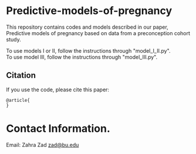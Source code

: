 # Predictive-models-of-pregnancy


This repository contains codes and models described in our paper, Predictive models of pregnancy based on data from a preconception cohort study.

To use models I or II, follow the instructions through "model_I_II.py".  
To use model III, follow the instructions through "model_III.py".  




## Citation

If you use the code, please cite this paper:

```text
@article{
}
```

# Contact Information. 
Email: Zahra Zad <zad@bu.edu>
